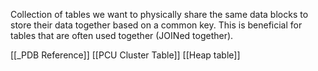 Collection of tables we want to physically share the same data blocks to store their data together based on a common key. This is beneficial for tables that are often used together (JOINed together).

[[_PDB Reference]]
[[PCU Cluster Table]]
[[Heap table]]